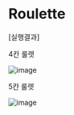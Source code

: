 # Roulette

[실행결과]

4칸 룰렛

![image](https://user-images.githubusercontent.com/66067273/168411614-a51ec1be-4e15-4e2c-b00f-03b453bfaaa0.png)


5칸 룰렛

![image](https://user-images.githubusercontent.com/66067273/168411558-315c9adc-e643-4ef8-84f9-db80c1e3e1ba.png)
